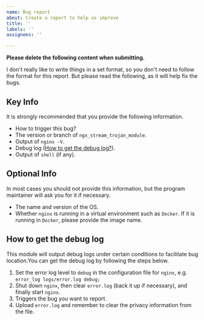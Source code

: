 ```yaml
---
name: Bug report
about: Create a report to help us improve
title: ''
labels: ''
assignees: ''

---
```


**Please delete the following content when submitting.**

I don't really like to write things in a set format, so you don't need to follow the format for this report. But please read the following, as it will help fix the bugs.

## Key Info

It is strongly recommended that you provide the following information.

* How to trigger this bug?
* The version or branch of `ngx_stream_trojan_module`.
* Output of `nginx -V`.
* Debug log ([How to get the debug log?](how-to-get-the-debug-log)).
* Output of `shell` (if any).

## Optional Info

In most cases you should not provide this information, but the program maintainer will ask you for it if necessary.

* The name and version of the OS.
* Whether `nginx` is running in a virtual environment such as `Docker`. If it is running in `Docker`, please provide the image name.

## How to get the debug log

This module will output debug logs under certain conditions to facilitate bug location.You can get the debug log by following the steps below.

1. Set the error log level to `debug` in the configuration file for `nginx`, e.g. `error_log logs/error.log debug;`
2. Shut down `nginx`, then clear `error.log` (back it up if necessary), and finally start `nginx`.
3. Triggers the bug you want to report.
4. Upload `error.log` and remember to clear the privacy information from the file.
